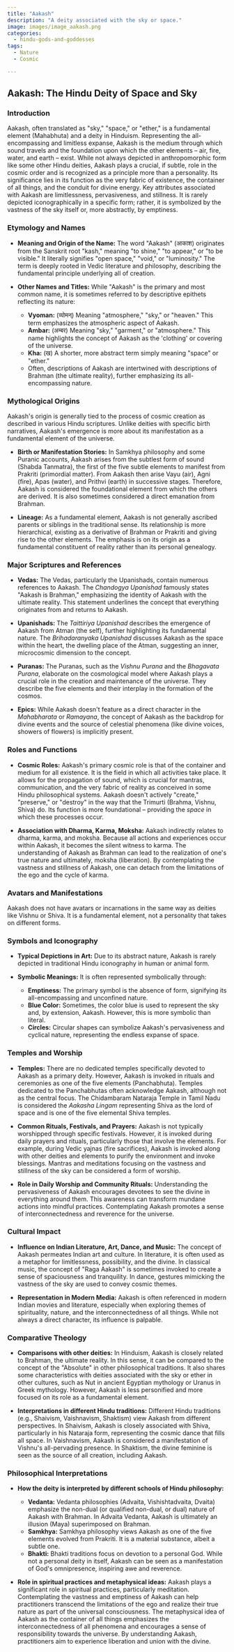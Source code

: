 ```yaml
---
title: "Aakash"
description: "A deity associated with the sky or space."
image: images/image_aakash.png
categories:
  - hindu-gods-and-goddesses
tags:
  - Nature
  - Cosmic

---
```


## Aakash: The Hindu Deity of Space and Sky

### Introduction

Aakash, often translated as "sky," "space," or "ether," is a fundamental element (Mahabhuta) and a deity in Hinduism. Representing the all-encompassing and limitless expanse, Aakash is the medium through which sound travels and the foundation upon which the other elements – air, fire, water, and earth – exist. While not always depicted in anthropomorphic form like some other Hindu deities, Aakash plays a crucial, if subtle, role in the cosmic order and is recognized as a principle more than a personality. Its significance lies in its function as the very fabric of existence, the container of all things, and the conduit for divine energy. Key attributes associated with Aakash are limitlessness, pervasiveness, and stillness. It is rarely depicted iconographically in a specific form; rather, it is symbolized by the vastness of the sky itself or, more abstractly, by emptiness.

###  Etymology and Names

*   **Meaning and Origin of the Name:** The word "Aakash" (आकाश) originates from the Sanskrit root "kash," meaning "to shine," "to appear," or "to be visible." It literally signifies "open space," "void," or "luminosity." The term is deeply rooted in Vedic literature and philosophy, describing the fundamental principle underlying all of creation.

*   **Other Names and Titles:** While "Aakash" is the primary and most common name, it is sometimes referred to by descriptive epithets reflecting its nature:

    *   **Vyoman:** (व्योमन्) Meaning "atmosphere," "sky," or "heaven." This term emphasizes the atmospheric aspect of Aakash.
    *   **Ambar:** (अम्बर) Meaning "sky," "garment," or "atmosphere." This name highlights the concept of Aakash as the 'clothing' or covering of the universe.
    *   **Kha:** (ख) A shorter, more abstract term simply meaning "space" or "ether."
    *   Often, descriptions of Aakash are intertwined with descriptions of Brahman (the ultimate reality), further emphasizing its all-encompassing nature.

###  Mythological Origins

Aakash's origin is generally tied to the process of cosmic creation as described in various Hindu scriptures. Unlike deities with specific birth narratives, Aakash's emergence is more about its manifestation as a fundamental element of the universe.

*   **Birth or Manifestation Stories:** In Samkhya philosophy and some Puranic accounts, Aakash arises from the subtlest form of sound (Shabda Tanmatra), the first of the five subtle elements to manifest from Prakriti (primordial matter). From Aakash then arise Vayu (air), Agni (fire), Apas (water), and Prithvi (earth) in successive stages. Therefore, Aakash is considered the foundational element from which the others are derived. It is also sometimes considered a direct emanation from Brahman.

*   **Lineage:** As a fundamental element, Aakash is not generally ascribed parents or siblings in the traditional sense. Its relationship is more hierarchical, existing as a derivative of Brahman or Prakriti and giving rise to the other elements. The emphasis is on its origin as a fundamental constituent of reality rather than its personal genealogy.

###  Major Scriptures and References

*   **Vedas:** The Vedas, particularly the Upanishads, contain numerous references to Aakash. The *Chandogya Upanishad* famously states "Aakash is Brahman," emphasizing the identity of Aakash with the ultimate reality. This statement underlines the concept that everything originates from and returns to Aakash.

*   **Upanishads:** The *Taittiriya Upanishad* describes the emergence of Aakash from Atman (the self), further highlighting its fundamental nature.  The *Brihadaranyaka Upanishad* discusses Aakash as the space within the heart, the dwelling place of the Atman, suggesting an inner, microcosmic dimension to the concept.

*   **Puranas:** The Puranas, such as the *Vishnu Purana* and the *Bhagavata Purana*, elaborate on the cosmological model where Aakash plays a crucial role in the creation and maintenance of the universe. They describe the five elements and their interplay in the formation of the cosmos.

*   **Epics:** While Aakash doesn't feature as a direct character in the *Mahabharata* or *Ramayana*, the concept of Aakash as the backdrop for divine events and the source of celestial phenomena (like divine voices, showers of flowers) is implicitly present.

###  Roles and Functions

*   **Cosmic Roles:** Aakash's primary cosmic role is that of the container and medium for all existence. It is the field in which all activities take place. It allows for the propagation of sound, which is crucial for mantras, communication, and the very fabric of reality as conceived in some Hindu philosophical systems. Aakash doesn't actively "create," "preserve," or "destroy" in the way that the Trimurti (Brahma, Vishnu, Shiva) do. Its function is more foundational – providing the *space* in which these processes occur.

*   **Association with Dharma, Karma, Moksha:** Aakash indirectly relates to dharma, karma, and moksha. Because all actions and experiences occur within Aakash, it becomes the silent witness to karma. The understanding of Aakash as Brahman can lead to the realization of one's true nature and ultimately, moksha (liberation). By contemplating the vastness and stillness of Aakash, one can detach from the limitations of the ego and the cycle of karma.

###  Avatars and Manifestations

Aakash does not have avatars or incarnations in the same way as deities like Vishnu or Shiva. It is a fundamental element, not a personality that takes on different forms.

###  Symbols and Iconography

*   **Typical Depictions in Art:** Due to its abstract nature, Aakash is rarely depicted in traditional Hindu iconography in human or animal form.

*   **Symbolic Meanings:** It is often represented symbolically through:
    *   **Emptiness:** The primary symbol is the absence of form, signifying its all-encompassing and unconfined nature.
    *   **Blue Color:** Sometimes, the color blue is used to represent the sky and, by extension, Aakash. However, this is more symbolic than literal.
    *   **Circles:** Circular shapes can symbolize Aakash's pervasiveness and cyclical nature, representing the endless expanse of space.

###  Temples and Worship

*   **Temples:** There are no dedicated temples specifically devoted to Aakash as a primary deity. However, Aakash is invoked in rituals and ceremonies as one of the five elements (Panchabhuta). Temples dedicated to the Panchabhutas often acknowledge Aakash, although not as the central focus. The Chidambaram Nataraja Temple in Tamil Nadu is considered the *Aakasha Lingam* representing Shiva as the lord of space and is one of the five elemental Shiva temples.

*   **Common Rituals, Festivals, and Prayers:** Aakash is not typically worshipped through specific festivals. However, it is invoked during daily prayers and rituals, particularly those that involve the elements. For example, during Vedic yajnas (fire sacrifices), Aakash is invoked along with other deities and elements to purify the environment and invoke blessings. Mantras and meditations focusing on the vastness and stillness of the sky can be considered a form of worship.

*   **Role in Daily Worship and Community Rituals:** Understanding the pervasiveness of Aakash encourages devotees to see the divine in everything around them. This awareness can transform mundane actions into mindful practices. Contemplating Aakash promotes a sense of interconnectedness and reverence for the universe.

###  Cultural Impact

*   **Influence on Indian Literature, Art, Dance, and Music:** The concept of Aakash permeates Indian art and culture. In literature, it is often used as a metaphor for limitlessness, possibility, and the divine. In classical music, the concept of "Raga Aakash" is sometimes invoked to create a sense of spaciousness and tranquility. In dance, gestures mimicking the vastness of the sky are used to convey cosmic themes.

*   **Representation in Modern Media:** Aakash is often referenced in modern Indian movies and literature, especially when exploring themes of spirituality, nature, and the interconnectedness of all things. While not always a direct character, its influence is palpable.

###  Comparative Theology

*   **Comparisons with other deities:** In Hinduism, Aakash is closely related to Brahman, the ultimate reality. In this sense, it can be compared to the concept of the "Absolute" in other philosophical traditions. It also shares some characteristics with deities associated with the sky or ether in other cultures, such as Nut in ancient Egyptian mythology or Uranus in Greek mythology. However, Aakash is less personified and more focused on its role as a fundamental element.

*   **Interpretations in different Hindu traditions:** Different Hindu traditions (e.g., Shaivism, Vaishnavism, Shaktism) view Aakash from different perspectives. In Shaivism, Aakash is closely associated with Shiva, particularly in his Nataraja form, representing the cosmic dance that fills all space. In Vaishnavism, Aakash is considered a manifestation of Vishnu's all-pervading presence. In Shaktism, the divine feminine is seen as the source of all creation, including Aakash.

###  Philosophical Interpretations

*   **How the deity is interpreted by different schools of Hindu philosophy:**
    *   **Vedanta:** Vedanta philosophies (Advaita, Vishishtadvaita, Dvaita) emphasize the non-dual (or qualified non-dual, or dual) nature of Aakash with Brahman. In Advaita Vedanta, Aakash is ultimately an illusion (Maya) superimposed on Brahman.
    *   **Samkhya:** Samkhya philosophy views Aakash as one of the five elements evolved from Prakriti. It is a material substance, albeit a subtle one.
    *   **Bhakti:** Bhakti traditions focus on devotion to a personal God. While not a personal deity in itself, Aakash can be seen as a manifestation of God's omnipresence, inspiring awe and reverence.

*   **Role in spiritual practices and metaphysical ideas:** Aakash plays a significant role in spiritual practices, particularly meditation. Contemplating the vastness and emptiness of Aakash can help practitioners transcend the limitations of the ego and realize their true nature as part of the universal consciousness. The metaphysical idea of Aakash as the container of all things emphasizes the interconnectedness of all phenomena and encourages a sense of responsibility towards the universe. By understanding Aakash, practitioners aim to experience liberation and union with the divine.

